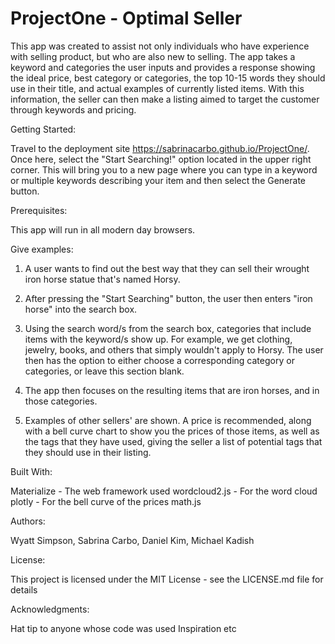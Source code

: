 # ProjectOne - Optimal Seller

This app was created to assist not only individuals who have experience with selling product, but who are also new to selling. The app takes a keyword and categories the user inputs and provides a response showing the ideal price, best category or categories, the top 10-15 words they should use in their title, and actual examples of currently listed items. With this information, the seller can then make a listing aimed to target the customer through keywords and pricing. 

Getting Started:

Travel to the deployment site https://sabrinacarbo.github.io/ProjectOne/. Once here, select the "Start Searching!" option located in the upper right corner. This will bring you to a new page where you can type in a keyword or multiple keywords describing your item and then select the Generate button.

Prerequisites:

This app will run in all modern day browsers.

Give examples:

1. A user wants to find out the best way that they can sell their wrought iron horse statue that's named Horsy.

2. After pressing the "Start Searching" button, the user then enters "iron horse" into the search box.

3. Using the search word/s from the search box,  categories that include items with the keyword/s show up. For example, we get clothing, jewelry, books, and others that simply wouldn't apply to Horsy.  The user then has the option to either choose a corresponding category or categories, or leave this section blank. 

4. The app then focuses on the resulting items that are iron horses, and in those categories.

5. Examples of other sellers' are shown.  A price is recommended, along with a bell curve chart to show you the prices of those items, as well as the tags that they have used, giving the seller a list of potential tags that they should use in their listing.

Built With:

Materialize - The web framework used
wordcloud2.js - For the word cloud
plotly - For the bell curve of the prices
math.js

Authors: 

Wyatt Simpson, Sabrina Carbo, Daniel Kim, Michael Kadish

License: 

This project is licensed under the MIT License - see the LICENSE.md file for details

Acknowledgments: 

Hat tip to anyone whose code was used
Inspiration
etc
